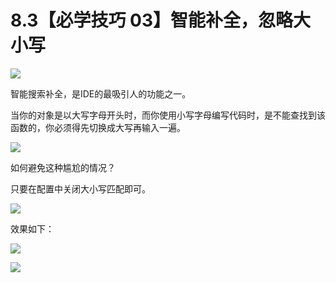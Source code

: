 # 8.3【必学技巧 03】智能补全，忽略大小写

![](http://image.iswbm.com/20200804124133.png)

智能搜索补全，是IDE的最吸引人的功能之一。

当你的对象是以大写字母开头时，而你使用小写字母编写代码时，是不能查找到该函数的，你必须得先切换成大写再输入一遍。

![](http://image.python-online.cn/20190721141327.png)

如何避免这种尴尬的情况？

只要在配置中关闭大小写匹配即可。

![](http://image.python-online.cn/20190721141653.png)

效果如下：

![](http://image.python-online.cn/20190721141751.png)



![](http://image.iswbm.com/20200607174235.png)